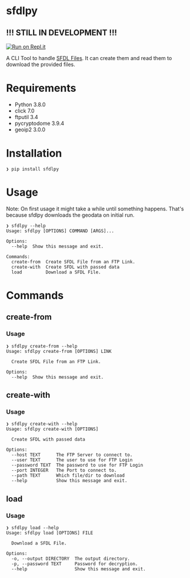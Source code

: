 # sfdlpy
## !!! STILL IN DEVELOPMENT !!!
[![Run on Repl.it](https://repl.it/badge/github/strflw/sfdlpy)](https://repl.it/github/strflw/sfdlpy)

A CLI Tool to handle [SFDL Files](https://sfdl.net/). It can create them and read them to download the provided files.

# Requirements

* Python 3.8.0
* click 7.0
* ftputil 3.4
* pycryptodome 3.9.4
* geoip2 3.0.0

# Installation

```
❯ pip install sfdlpy
```

# Usage

Note: On first usage it might take a while until something happens. That's
because sfdlpy downloads the geodata on initial run.

```
❯ sfdlpy --help
Usage: sfdlpy [OPTIONS] COMMAND [ARGS]...

Options:
  --help  Show this message and exit.

Commands:
  create-from  Create SFDL File from an FTP Link.
  create-with  Create SFDL with passed data
  load         Download a SFDL File.

```

# Commands

## create-from

### Usage

```
❯ sfdlpy create-from --help
Usage: sfdlpy create-from [OPTIONS] LINK

  Create SFDL File from an FTP Link.

Options:
  --help  Show this message and exit.
```


## create-with

### Usage

```
❯ sfdlpy create-with --help
Usage: sfdlpy create-with [OPTIONS]

  Create SFDL with passed data

Options:
  --host TEXT      The FTP Server to connect to.
  --user TEXT      The user to use for FTP Login
  --password TEXT  The password to use for FTP Login
  --port INTEGER   The Port to connect to.
  --path TEXT      Which file/dir to download
  --help           Show this message and exit.
```

## load

### Usage
```
❯ sfdlpy load --help
Usage: sfdlpy load [OPTIONS] FILE

  Download a SFDL File.

Options:
  -o, --output DIRECTORY  The output directory.
  -p, --password TEXT     Password for decryption.
  --help                  Show this message and exit.
```
